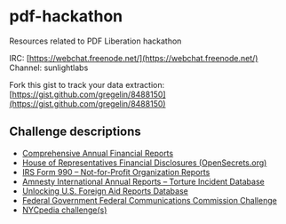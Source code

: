 pdf-hackathon
=============

Resources related to PDF Liberation hackathon

IRC: [https://webchat.freenode.net/](https://webchat.freenode.net/) Channel: sunlightlabs

Fork this gist to track your data extraction: [https://gist.github.com/gregelin/8488150](https://gist.github.com/gregelin/8488150)

## Challenge descriptions

- [Comprehensive Annual Financial Reports](challenges/cafr-challenge.md)
- [House of Representatives Financial Disclosures (OpenSecrets.org)](challenges/house-financial-disclosures.md)
- [IRS Form 990 – Not-for-Profit Organization Reports](challenges/irs-form-990.md)
- [Amnesty International Annual Reports – Torture Incident Database](challenges/amnesty-challenge.md)
- [Unlocking U.S. Foreign Aid Reports Database](challenges/usaid-challenge.md)
- [Federal Government Federal Communications Commission Challenge](challenges/fcc-daily-releases.md)
- [NYCpedia challenge(s)](challenges/NYCpedia-challenges.md)
